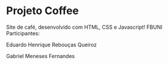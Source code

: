 # Projeto Coffee

Site de café, desenvolvido com HTML, CSS e Javascript!
FBUNI
Participantes:

Eduardo Henrique Rebouças Queiroz

Gabriel Meneses Fernandes
